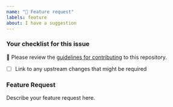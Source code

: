 ```yaml
---
name: "🚀 Feature request"
labels: feature
about: I have a suggestion
---
```


### Your checklist for this issue

🚨 Please review the [guidelines for contributing](../blob/master/CONTRIBUTING.md) to this repository.

- [ ] Link to any upstream changes that might be required

<!--
Put an `x` into the [ ] to show you have filled the information below
Describe your issue below
-->

### Feature Request

Describe your feature request here.
